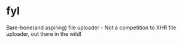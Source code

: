# fyl
Bare-bone(and aspiring) file uploader - Not a competition to XHR file uploader, out there in the wild!
